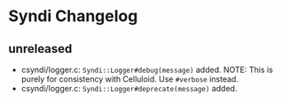 Syndi Changelog
===============

unreleased
----------

+ csyndi/logger.c: `Syndi::Logger#debug(message)` added. NOTE: This is purely for consistency
  with Celluloid. Use `#verbose` instead.
+ csyndi/logger.c: `Syndi::Logger#deprecate(message)` added.
